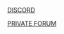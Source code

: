 [DISCORD](https://discord.gg/caUKrFK2)

[PRIVATE FORUM](https://adk.discourse.group/invites/SLMLVC2fWV)


